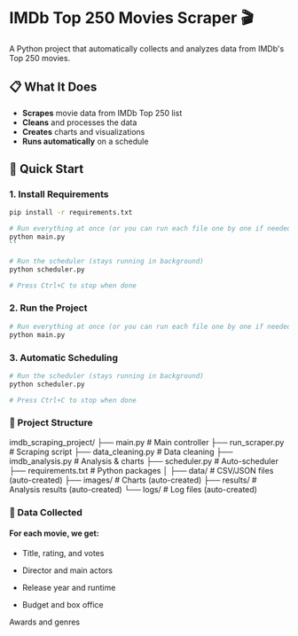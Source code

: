 # IMDb Top 250 Movies Scraper 🎬

A Python project that automatically collects and analyzes data from IMDb's Top 250 movies.

## 📋 What It Does

- **Scrapes** movie data from IMDb Top 250 list
- **Cleans** and processes the data  
- **Creates** charts and visualizations
- **Runs automatically** on a schedule

## 🚀 Quick Start

### 1. Install Requirements
```bash
pip install -r requirements.txt

# Run everything at once (or you can run each file one by one if needed)
python main.py
``

# Run the scheduler (stays running in background)
python scheduler.py

# Press Ctrl+C to stop when done
```

### 2. Run the Project
```bash
# Run everything at once (or you can run each file one by one if needed)
python main.py
```

### 3. Automatic Scheduling

``` bash
# Run the scheduler (stays running in background)
python scheduler.py

# Press Ctrl+C to stop when done
```
### 📁 Project Structure

imdb_scraping_project/
├── main.py                 # Main controller
├── run_scraper.py          # Scraping script
├── data_cleaning.py        # Data cleaning
├── imdb_analysis.py        # Analysis & charts
├── scheduler.py            # Auto-scheduler
├── requirements.txt        # Python packages
│
├── data/                   # CSV/JSON files (auto-created)
├── images/                 # Charts (auto-created)
├── results/                # Analysis results (auto-created)
└── logs/                   # Log files (auto-created)

### 🎯 Data Collected

#### For each movie, we get:

- Title, rating, and votes

- Director and main actors

- Release year and runtime

- Budget and box office

Awards and genres
